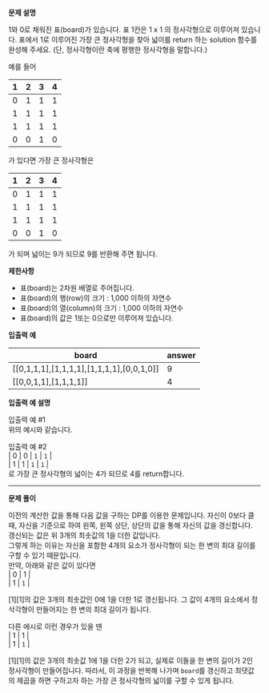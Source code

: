 **문제 설명**

1와 0로 채워진 표(board)가 있습니다. 표 1칸은 1 x 1 의 정사각형으로 이루어져 있습니다. 표에서 1로 이루어진 가장 큰 정사각형을 찾아 넓이를 return 하는 solution 함수를 완성해 주세요. (단, 정사각형이란 축에 평행한 정사각형을 말합니다.)

예를 들어

|1|2|3|4|
|-|-|-|-|
|0|1|1|1|
|1|1|1|1|
|1|1|1|1|
|0|0|1|0|

가 있다면 가장 큰 정사각형은

|1|2|3|4|
|-|-|-|-|
|0|1|1|1|
|1|1|1|1|
|1|1|1|1|
|0|0|1|0|

가 되며 넓이는 9가 되므로 9를 반환해 주면 됩니다.

**제한사항**
- 표(board)는 2차원 배열로 주어집니다.
- 표(board)의 행(row)의 크기 : 1,000 이하의 자연수
- 표(board)의 열(column)의 크기 : 1,000 이하의 자연수
- 표(board)의 값은 1또는 0으로만 이루어져 있습니다.

**입출력 예**

|board|answer|
|-|-|
|[[0,1,1,1],[1,1,1,1],[1,1,1,1],[0,0,1,0]]|9|
|[[0,0,1,1],[1,1,1,1]]|4|

**입출력 예 설명**

입출력 예 #1   
위의 예시와 같습니다.

입출력 예 #2   
| 0 | 0 | `1` | `1` |   
| 1 | 1 | `1` | `1` |   
로 가장 큰 정사각형의 넓이는 4가 되므로 4를 return합니다.

<hr/>

**문제 풀이**

이전의 계산한 값을 통해 다음 값을 구하는 DP를 이용한 문제입니다. 자신이 0보다 클 때, 자신을 기준으로 하여 왼쪽, 왼쪽 상단, 상단의 값을 통해 자신의 값을 갱신합니다. 갱신되는 값은 위 3개의 최솟값의 1을 더한 값입니다.   
그렇게 하는 이유는 자신을 포함한 4개의 요소가 정사각형이 되는 한 변의 최대 길이를 구할 수 있기 때문입니다.   
만약, 아래와 같은 값이 있다면   
| 0 | 1 |   
| 1 | `1` |  

[1][1]의 값은 3개의 최솟값인 0에 1을 더한 1로 갱신됩니다. 그 값이 4개의 요소에서 정삭각형이 만들어지는 한 변의 최대 길이가 됩니다.

다른 에시로 이런 경우가 있을 땐   
| 1 | 1 |   
| 1 | `1` |   

[1][1]의 값은 3개의 최솟값 1에 1을 더한 2가 되고, 실제로 이들을 한 변의 길이가 2인 정사각형이 만들어집니다. 따라서, 이 과정을 반복해 나가며 `board`를 갱신하고 최댓값의 제곱을 하면 구하고자 하는 가장 큰 정사각형의 넓이를 구할 수 있게 됩니다.